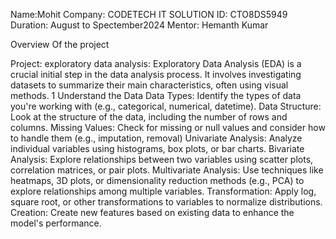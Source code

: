 Name:Mohit
Company: CODETECH IT SOLUTION
ID: CTO8DS5949
Duration: August to Spectember2024
Mentor: Hemanth Kumar

Overview Of the project

Project: exploratory data analysis: Exploratory Data Analysis (EDA) is a crucial initial step in the data analysis process. It involves investigating datasets to summarize their main characteristics, often using visual methods.
1 Understand the Data
Data Types: Identify the types of data you're working with (e.g., categorical, numerical, datetime).
Data Structure: Look at the structure of the data, including the number of rows and columns.
Missing Values: Check for missing or null values and consider how to handle them (e.g., imputation, removal)
Univariate Analysis: Analyze individual variables using histograms, box plots, or bar charts.
Bivariate Analysis: Explore relationships between two variables using scatter plots, correlation matrices, or pair plots.
Multivariate Analysis: Use techniques like heatmaps, 3D plots, or dimensionality reduction methods (e.g., PCA) to explore relationships among multiple variables.
Transformation: Apply log, square root, or other transformations to variables to normalize distributions.
Creation: Create new features based on existing data to enhance the model's performance.
